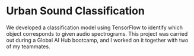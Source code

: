 <h1>Urban Sound Classification</h1>

<p>We developed a classification model using TensorFlow to identify which object corresponds to given audio spectrograms. This project was carried out during a Global AI Hub bootcamp, and I worked on it together with two of my teammates.</p>
